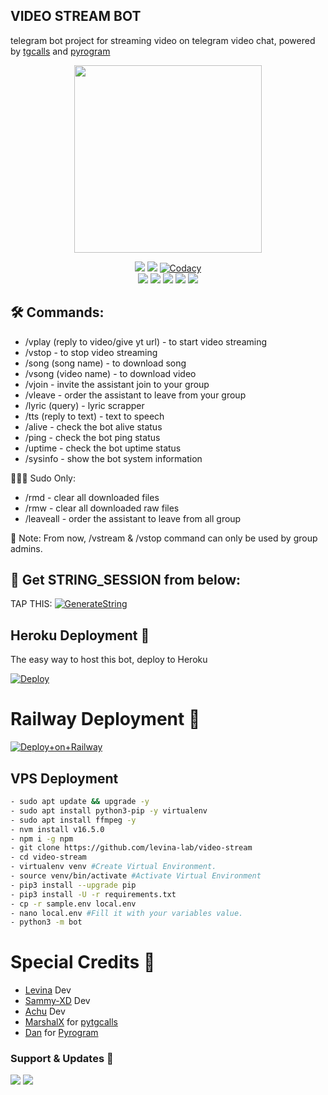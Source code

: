 <h2 align="centre">VIDEO STREAM BOT</h2>

telegram bot project for streaming video on telegram video chat, powered by [tgcalls](https://github.com/MarshalX/tgcalls) and [pyrogram](https://github.com/pyrogram/pyrogram)

<p align="center"><a href="https://t.me/veezvidstreambot"><img src="https://telegra.ph/file/4e8717d59d74412cf0e50.jpg" width="300"></a></p>
<p align="center">
    <a href="https://www.python.org/" alt="made-with-python"> <img src="https://img.shields.io/badge/Made%20with-Python-black.svg?style=flat-square&logo=python&logoColor=blue&color=red" /></a>
    <a href="https://github.com/levina-lab/video-stream/graphs/commit-activity" alt="Maintenance"> <img src="https://img.shields.io/badge/Maintained%3F-yes-red.svg?style=flat-square" /></a>
    <a href="https://app.codacy.com/gh/levina-lab/video-stream/dashboard"> <img src="https://img.shields.io/codacy/grade/a723cb464d5a4d25be3152b5d71de82d?color=red&logo=codacy&style=flat-square" alt="Codacy" /></a><br>
    <a href="https://github.com/levina-lab/video-stream"> <img src="https://img.shields.io/github/repo-size/levina-lab/video-stream?color=red&logo=github&logoColor=blue&style=flat-square" /></a>
    <a href="https://github.com/levina-lab/video-stream/commits/main"> <img src="https://img.shields.io/github/last-commit/levina-lab/video-stream?color=red&logo=github&logoColor=blue&style=flat-square" /></a>
    <a href="https://github.com/levina-lab/video-stream/issues"> <img src="https://img.shields.io/github/issues/levina-lab/video-stream?color=red&logo=github&logoColor=blue&style=flat-square" /></a>
    <a href="https://github.com/levina-lab/video-stream/network/members"> <img src="https://img.shields.io/github/forks/levina-lab/video-stream?color=red&logo=github&logoColor=blue&style=flat-square" /></a>  
    <a href="https://github.com/levina-lab/video-stream/network/members"> <img src="https://img.shields.io/github/stars/levina-lab/video-stream?color=red&logo=github&logoColor=blue&style=flat-square" /></a>  
</p>

## 🛠 Commands:
- /vplay (reply to video/give yt url) - to start video streaming
- /vstop - to stop video streaming
- /song (song name) - to download song
- /vsong (video name) - to download video
- /vjoin - invite the assistant join to your group
- /vleave - order the assistant to leave from your group
- /lyric (query) - lyric scrapper
- /tts (reply to text) - text to speech
- /alive - check the bot alive status
- /ping - check the bot ping status
- /uptime - check the bot uptime status
- /sysinfo - show the bot system information

🧙🏻‍♂️ Sudo Only:
- /rmd - clear all downloaded files
- /rmw - clear all downloaded raw files
- /leaveall - order the assistant to leave from all group

📝 Note: From now, /vstream & /vstop command can only be used by group admins.

## 🧪 Get STRING_SESSION from below:

TAP THIS: [![GenerateString](https://img.shields.io/badge/repl.it-generateString-yellowgreen)](https://replit.com/@levinalab/StringSession#main.py)

## Heroku Deployment 💜
The easy way to host this bot, deploy to Heroku

[![Deploy](https://www.herokucdn.com/deploy/button.svg)](https://heroku.com/deploy?template=https://github.com/levina-lab/video-stream)

# Railway Deployment 🚄
[![Deploy+on+Railway](https://railway.app/button.svg)](https://railway.app/new/template?template=https://github.com/levina-lab/video-stream&envs=API_ID,API_HASH,BOT_TOKEN,BOT_USERNAME,ASSISTANT_NAME,SESSION_NAME,SUDO_USERS,DURATION_LIMIT)

## VPS Deployment
```sh
- sudo apt update && upgrade -y
- sudo apt install python3-pip -y virtualenv
- sudo apt install ffmpeg -y
- nvm install v16.5.0
- npm i -g npm
- git clone https://github.com/levina-lab/video-stream
- cd video-stream
- virtualenv venv #Create Virtual Environment.
- source venv/bin/activate #Activate Virtual Environment
- pip3 install --upgrade pip
- pip3 install -U -r requirements.txt
- cp -r sample.env local.env
- nano local.env #Fill it with your variables value.
- python3 -m bot
```

# Special Credits 💖

- [Levina](https://github.com/levina-lab) Dev
- [Sammy-XD](https://github.com/Sammy-XD) Dev
- [Achu](https://github.com/Achu2234) Dev
- [MarshalX](https://github.com/MarshalX) for [pytgcalls](https://github.com/MarshalX)
- [Dan](https://github.com/delivrance) for [Pyrogram](https://github.com/pyrogram)

### Support & Updates 🎑
<a href="https://t.me/VeezSupportGroup"><img src="https://img.shields.io/badge/Join-Group%20Support-blue.svg?style=for-the-badge&logo=Telegram"></a> <a href="https://t.me/levinachannel"><img src="https://img.shields.io/badge/Join-Updates%20Channel-blue.svg?style=for-the-badge&logo=Telegram"></a>
